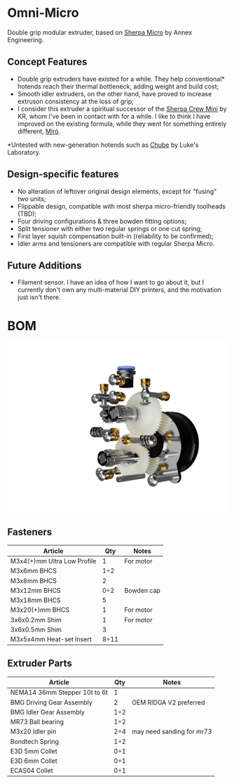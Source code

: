 # Omni-Micro
Double grip modular extruder, based on [Sherpa Micro](https://github.com/Annex-Engineering/Sherpa_Micro-Extruder) by Annex Engineering.
## Concept Features
- Double grip extruders have existed for a while. They help conventional* hotends reach their thermal bottleneck, adding weight and build cost;
- Smooth idler extruders, on the other hand, have proved to increase extruson consistency at the loss of grip;
- I consider this extruder a spiritual successor of the [Sherpa Crew Mini](https://github.com/jrlomas/Sherpa-Crew-Mini) by KR, whom I've been in contact with for a while. I like to think I have improved on the existing formula, while they went for something entirely different, [Mirò](https://github.com/jrlomas/miro-extruder).
  
*Untested with new-generation hotends such as [Chube](https://chubehotend.com/) by Luke's Laboratory.
## Design-specific features
- No alteration of leftover original design elements, except for "fusing" two units;
- Flippable design, compatible with most sherpa micro-friendly toolheads (TBD);
- Four driving configurations & three bowden fitting options;
- Split tensioner with either two regular springs or one cut spring;
- First layer squish compensation built-in (reliability to be confirmed);
- Idler arms and tensioners are compatible with regular Sherpa Micro.
## Future Additions
- Filament sensor.
  I have an idea of how I want to go about it, but I currently don't own any multi-material DIY printers, and the motivation just isn't there.
# BOM
![My Image](Images/BOM.png)
## Fasteners

| Article                    | Qty         | Notes       |
|---------------------------|-------------|-------------|
| M3x4(+)mm Ultra Low Profile | 1           | For motor   |
| M3x6mm BHCS                | 1÷2       |             |
| M3x8mm BHCS                | 2           |             |
| M3x12mm BHCS               | 0÷2       | Bowden cap  |
| M3x18mm BHCS               | 5           |             |
| M3x20(+)mm BHCS            | 1           | For motor   |
| 3x6x0.2mm Shim             | 1           | For motor   |
| 3x6x0.5mm Shim             | 3           |             |
| M3x5x4mm Heat-set Insert   | 8÷11      |             |

## Extruder Parts

| Article                          | Qty       | Notes                     |
|----------------------------------|-----------|---------------------------|
| NEMA14 36mm Stepper 10t to 6t    | 1         |                           |
| BMG Driving Gear Assembly        | 2         | OEM RIDGA V2 preferred    |
| BMG Idler Gear Assembly          | 1÷2     |                           |
| MR73 Ball bearing                | 1÷2     |                           |
| M3x20 Idler pin                  | 2÷4     | may need sanding for mr73 |
| Bondtech Spring                  | 1÷2     |                           |
| E3D 5mm Collet                   | 0÷1     |                           |
| E3D 6mm Collet                   | 0÷1     |                           |
| ECAS04 Collet                    | 0÷1     |                           |
